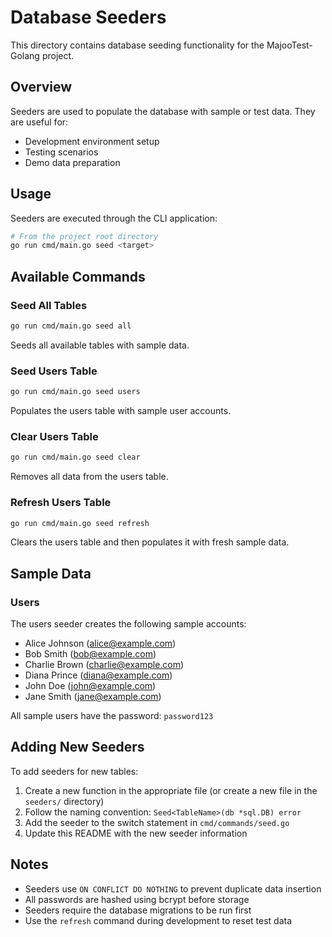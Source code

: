 # Database Seeders

This directory contains database seeding functionality for the MajooTest-Golang project.

## Overview

Seeders are used to populate the database with sample or test data. They are useful for:
- Development environment setup
- Testing scenarios
- Demo data preparation

## Usage

Seeders are executed through the CLI application:

```bash
# From the project root directory
go run cmd/main.go seed <target>
```

## Available Commands

### Seed All Tables
```bash
go run cmd/main.go seed all
```
Seeds all available tables with sample data.

### Seed Users Table
```bash
go run cmd/main.go seed users
```
Populates the users table with sample user accounts.

### Clear Users Table
```bash
go run cmd/main.go seed clear
```
Removes all data from the users table.

### Refresh Users Table
```bash
go run cmd/main.go seed refresh
```
Clears the users table and then populates it with fresh sample data.

## Sample Data

### Users
The users seeder creates the following sample accounts:
- Alice Johnson (alice@example.com)
- Bob Smith (bob@example.com)
- Charlie Brown (charlie@example.com)
- Diana Prince (diana@example.com)
- John Doe (john@example.com)
- Jane Smith (jane@example.com)

All sample users have the password: `password123`

## Adding New Seeders

To add seeders for new tables:

1. Create a new function in the appropriate file (or create a new file in the `seeders/` directory)
2. Follow the naming convention: `Seed<TableName>(db *sql.DB) error`
3. Add the seeder to the switch statement in `cmd/commands/seed.go`
4. Update this README with the new seeder information

## Notes

- Seeders use `ON CONFLICT DO NOTHING` to prevent duplicate data insertion
- All passwords are hashed using bcrypt before storage
- Seeders require the database migrations to be run first
- Use the `refresh` command during development to reset test data
